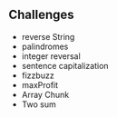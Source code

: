 ## Challenges

- reverse String
- palindromes
- integer reversal
- sentence capitalization
- fizzbuzz
- maxProfit
- Array Chunk
- Two sum
